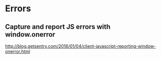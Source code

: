 # Errors

## Capture and report JS errors with window.onerror
http://blog.getsentry.com/2016/01/04/client-javascript-reporting-window-onerror.html
